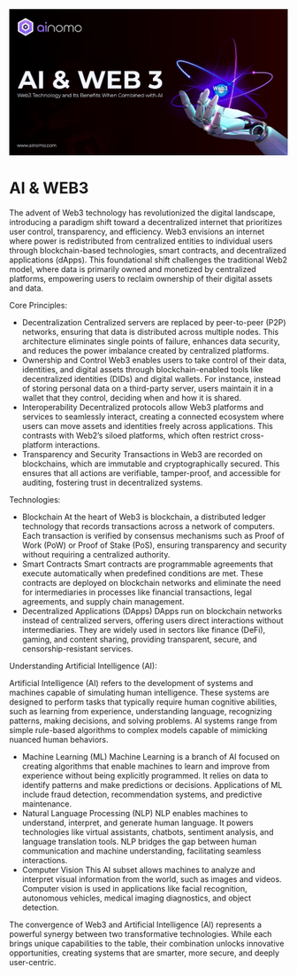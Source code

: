 <img src="https://github.com/ainomodatalab/news/blob/a2cd93f0d3149c76c7253cdfaca91390e65c4d19/04.12.2024/image.png" alt="image">
<br>
<h1>AI & WEB3</h1>
<p>The advent of Web3 technology has revolutionized the digital landscape, introducing a paradigm shift toward a decentralized internet that prioritizes user control, transparency, and efficiency. Web3 envisions an internet where power is redistributed from centralized entities to individual users through blockchain-based technologies, smart contracts, and decentralized applications (dApps). This foundational shift challenges the traditional Web2 model, where data is primarily owned and monetized by centralized platforms, empowering users to reclaim ownership of their digital assets and data.
</p>
<p>Core Principles:
</p>
<ul>
<li>Decentralization Centralized servers are replaced by peer-to-peer (P2P) networks, ensuring that data is distributed across multiple nodes. This architecture eliminates single points of failure, enhances data security, and reduces the power imbalance created by centralized platforms.
</li>
<li>Ownership and Control Web3 enables users to take control of their data, identities, and digital assets through blockchain-enabled tools like decentralized identities (DIDs) and digital wallets. For instance, instead of storing personal data on a third-party server, users maintain it in a wallet that they control, deciding when and how it is shared.
</li>
<li>Interoperability Decentralized protocols allow Web3 platforms and services to seamlessly interact, creating a connected ecosystem where users can move assets and identities freely across applications. This contrasts with Web2’s siloed platforms, which often restrict cross-platform interactions.
</li>
<li>Transparency and Security Transactions in Web3 are recorded on blockchains, which are immutable and cryptographically secured. This ensures that all actions are verifiable, tamper-proof, and accessible for auditing, fostering trust in decentralized systems.
</li>
</ul>
<p>Technologies:
</p>
<ul>
<li>Blockchain At the heart of Web3 is blockchain, a distributed ledger technology that records transactions across a network of computers. Each transaction is verified by consensus mechanisms such as Proof of Work (PoW) or Proof of Stake (PoS), ensuring transparency and security without requiring a centralized authority.
</li>
<li>Smart Contracts Smart contracts are programmable agreements that execute automatically when predefined conditions are met. These contracts are deployed on blockchain networks and eliminate the need for intermediaries in processes like financial transactions, legal agreements, and supply chain management.
</li>
<li>Decentralized Applications (DApps) DApps run on blockchain networks instead of centralized servers, offering users direct interactions without intermediaries. They are widely used in sectors like finance (DeFi), gaming, and content sharing, providing transparent, secure, and censorship-resistant services.
</li>
</ul>
<p>Understanding Artificial Intelligence (AI):
</p>
<p>Artificial Intelligence (AI) refers to the development of systems and machines capable of simulating human intelligence. These systems are designed to perform tasks that typically require human cognitive abilities, such as learning from experience, understanding language, recognizing patterns, making decisions, and solving problems. AI systems range from simple rule-based algorithms to complex models capable of mimicking nuanced human behaviors.
</p>
<ul>
<li>Machine Learning (ML) Machine Learning is a branch of AI focused on creating algorithms that enable machines to learn and improve from experience without being explicitly programmed. It relies on data to identify patterns and make predictions or decisions. Applications of ML include fraud detection, recommendation systems, and predictive maintenance.
</li>
<li>Natural Language Processing (NLP) NLP enables machines to understand, interpret, and generate human language. It powers technologies like virtual assistants, chatbots, sentiment analysis, and language translation tools. NLP bridges the gap between human communication and machine understanding, facilitating seamless interactions.
</li>
<li>Computer Vision This AI subset allows machines to analyze and interpret visual information from the world, such as images and videos. Computer vision is used in applications like facial recognition, autonomous vehicles, medical imaging diagnostics, and object detection.
</li>
</ul>
<p>The convergence of Web3 and Artificial Intelligence (AI) represents a powerful synergy between two transformative technologies. While each brings unique capabilities to the table, their combination unlocks innovative opportunities, creating systems that are smarter, more secure, and deeply user-centric.</p>





